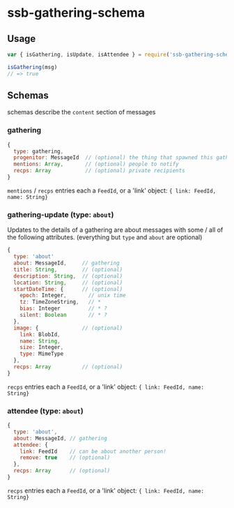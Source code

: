 # ssb-gathering-schema

## Usage


```js
var { isGathering, isUpdate, isAttendee } = require('ssb-gathering-schema')

isGathering(msg)
// => true
```

## Schemas

schemas describe the `content` section of messages

### gathering

```js
{
  type: gathering,
  progenitor: MessageId  // (optional) the thing that spawned this gathering
  mentions: Array,       // (optional) people to notify
  recps: Array           // (optional) private recipients
}
```

`mentions` / `recps` entries each a `FeedId`, or a 'link' object: `{ link: FeedId, name: String}`


### gathering-update (type: `about`)

Updates to the details of a gathering are about messages with some / all of the following attributes.
(everything but `type` and `about` are optional)

```js
{
  type: 'about'
  about: MessageId,     // gathering
  title: String,        // (optional)
  description: String,  // (optional)
  location: String,     // (optional)
  startDateTime: {      // (optional)
    epoch: Integer,       // unix time
    tz: TimeZoneString,   // *
    bias: Integer         // * ?
    silent: Boolean       // * ?
  },
  image: {              // (optional)
    link: BlobId,
    name: String,
    size: Integer,
    type: MimeType
  },
  recps: Array          // (optional)
}
```

`recps` entries each a `FeedId`, or a 'link' object: `{ link: FeedId, name: String}`

### attendee (type: `about`)

```js
{
  type: 'about',
  about: MessageId, // gathering
  attendee: {
    link: FeedId    // can be about another person!
    remove: true    // (optional)
  },
  recps: Array      // (optional)
}
```

`recps` entries each a `FeedId`, or a 'link' object: `{ link: FeedId, name: String}`
